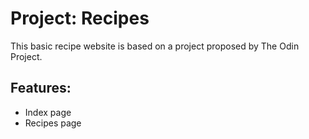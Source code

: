 # Project: Recipes
This basic recipe website is based on a project proposed by The Odin Project.

## Features:
* Index page
* Recipes page